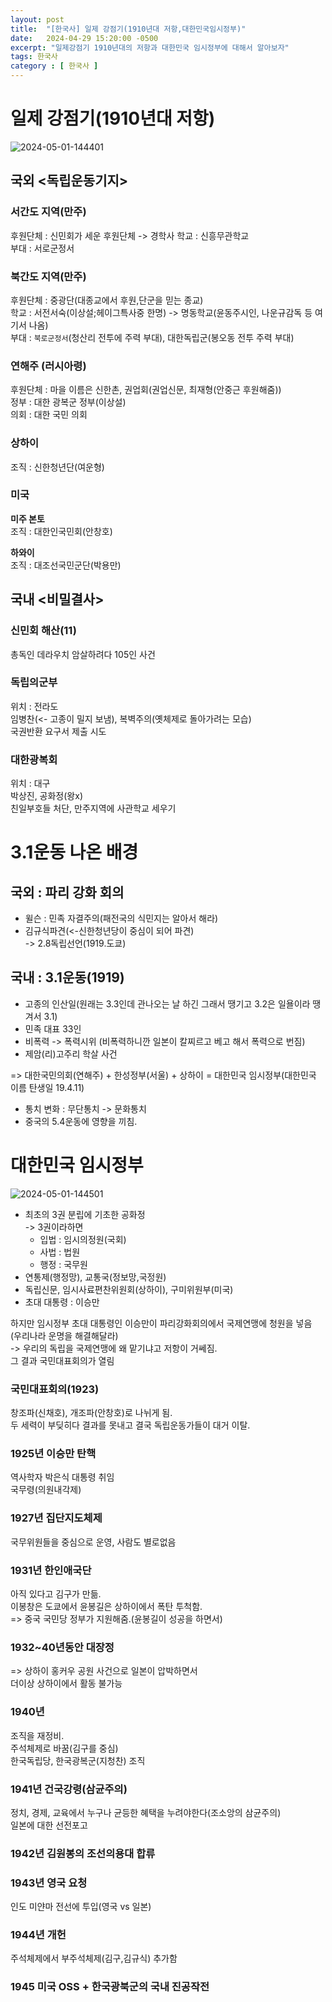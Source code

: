 ```yaml
---
layout: post
title:  "[한국사] 일제 강점기(1910년대 저항,대한민국임시정부)"
date:   2024-04-29 15:20:00 -0500
excerpt: "일제강점기 1910년대의 저항과 대한민국 임시정부에 대해서 알아보자"
tags: 한국사
category : [ 한국사 ]
---
```


# 일제 강점기(1910년대 저항)

<img src="https://i.ibb.co/JRSLNmM/2024-05-01-144401.png" alt="2024-05-01-144401" border="0">

## 국외 <독립운동기지>

### 서간도 지역(만주)

후원단체 : 신민회가 세운 후원단체 -> 경학사
학교 : 신흥무관학교  
부대 : 서로군정서

### 북간도 지역(만주)

후원단체 : 중광단(대종교에서 후원,단군을 믿는 종교)  
학교 : 서전서숙(이상설;헤이그특사중 한명) -> 명동학교(윤동주시인, 나운규감독 등 여기서 나옴)  
부대 : `북로군정서`(청산리 전투에 주력 부대), 대한독립군(봉오동 전투 주력 부대)  

### 연해주 (러시아령)

후원단체 : 마을 이름은 신한촌, 권업회(권업신문, 최재형(안중근 후원해줌))  
정부 : 대한 광복군 정부(이상설)  
의회 : 대한 국민 의회

### 상하이

조직 : 신한청년단(여운형)

### 미국

**미주 본토**  
조직 : 대한인국민회(안창호)  

**하와이**  
조직 : 대조선국민군단(박용만)  


## 국내 <비밀결사>

### 신민회 해산(11)

총독인 데라우치 암살하려다 105인 사건

### 독립의군부  

위치 : 전라도  
임병찬(<- 고종이 밀지 보냄), 복벽주의(옛체제로 돌아가려는 모습)  
국권반환 요구서 제출 시도

### 대한광복회

위치 : 대구  
박상진, 공화정(왕x)  
친일부호들 처단, 만주지역에 사관학교 세우기  

# 3.1운동 나온 배경

## 국외 : 파리 강화 회의  

+ 윌슨 : 민족 자결주의(패전국의 식민지는 알아서 해라)  
+ 김규식파견(<-신한청년당이 중심이 되어 파견)  
  -> 2.8독립선언(1919.도쿄)

## 국내 : 3.1운동(1919)

+ 고종의 인산일(원래는 3.3인데 관나오는 날 하긴 그래서 땡기고 3.2은 일욜이라 땡겨서 3.1)
+ 민족 대표 33인
+ 비폭력 -> 폭력시위 (비폭력하니깐 일본이 칼찌르고 베고 해서 폭력으로 번짐)
+ 제암(리)고주리 학살 사건

=> 대한국민의회(연해주) + 한성정부(서울) + 상하이 = 
대한민국 임시정부(대한민국 이름 탄생일 19.4.11)  

+ 통치 변화 : 무단통치 -> 문화통치  
+ 중국의 5.4운동에 영향을 끼침.


# 대한민국 임시정부

<img src="https://i.ibb.co/sF2gBbN/2024-05-01-144501.png" alt="2024-05-01-144501" border="0">

+ 최초의 3권 분립에 기초한 공화정  
  -> 3권이라하면
    + 입법 : 임시의정원(국회)
    + 사법 : 법원
    + 행정 : 국무원
+ 연통제(행정망), 교통국(정보망,국정원)
+ 독립신문, 임시사료편찬위원회(상하이), 구미위원부(미국)
+ 초대 대통령 : 이승만



하지만 임시정부 초대 대통령인 이승만이 파리강화회의에서 국제연맹에 청원을 넣음  
(우리나라 운명을 해결해달라)  
-> 우리의 독립을 국제연맹에 왜 맡기냐고 저항이 거쎄짐.  
그 결과 국민대표회의가 열림

### 국민대표회의(1923)

창조파(신채호), 개조파(안창호)로 나뉘게 됨.  
두 세력이 부딪히다 결과를 못내고 결국 독립운동가들이 대거 이탈.  

### 1925년 이승만 탄핵

역사학자 박은식 대통령 취임    
국무령(의원내각제)  

### 1927년 집단지도체제

국무위원들을 중심으로 운영, 사람도 별로없음  

### 1931년 한인애국단

아직 있다고 김구가 만듦.  
이봉창은 도쿄에서 윤봉길은 상하이에서 폭탄 투척함.  
=> 중국 국민당 정부가 지원해줌.(윤봉길이 성공을 하면서)  

### 1932~40년동안 대장정

=> 상하이 홍커우 공원 사건으로 일본이 압박하면서  
더이상 상하이에서 활동 불가능

### 1940년  

조직을 재정비.  
주석체제로 바꿈(김구를 중심)  
한국독립당, 한국광복군(지청찬) 조직  

### 1941년 건국강령(삼균주의)  

정치, 경제, 교육에서 누구나 균등한 혜택을 누려야한다(조소앙의 삼균주의)  
일본에 대한 선전포고  

### 1942년 김원봉의 조선의용대 합류

### 1943년 영국 요청

인도 미얀마 전선에 투입(영국 vs 일본)

### 1944년 개헌

주석체제에서 부주석체제(김구,김규식) 추가함

### 1945 미국 OSS + 한국광북군의 국내 진공작전

